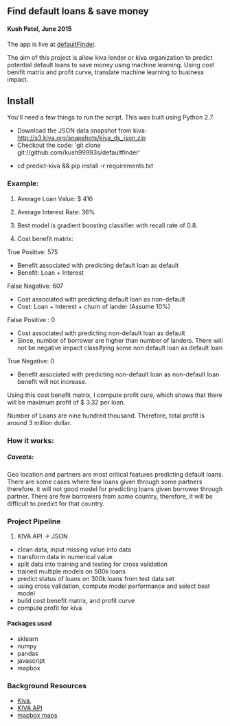 ## Find default loans & save money 

#### Kush Patel, June 2015

The app is live at [defaultFinder](http://www.defaultfinder.info).  

The aim of this project is allow kiva lender or kiva organization to predict potential default loans to save money using machine learning. Using cost benifit matrix and profit curve, translate machine learning to business impact.

## Install
You'll need a few things to run the script. This was built using Python 2.7 

- Download the JSON data snapshot from kiva: http://s3.kiva.org/snapshots/kiva_ds_json.zip
- Checkout the code: 'git clone git://github.com/kush99993s/defaultfinder' 
* cd predict-kiva && pip install -r requirements.txt

### Example:
1. Average Loan Value: $ 416
2. Average Interest Rate: 36%

3. Best model is gradient boosting classifier with recall rate of 0.8. 
4. Cost benefit matrix:

True Positive: 575 
- Benefit associated with predicting default loan as default
- Benefit: Loan + Interest 


False Negative: 607
- Cost associated with predicting default loan as non-default
- Cost: Loan + Interest + churn of lander (Assume 10%)

False Positive : 0
- Cost associated with predicting non-default loan as default
- Since, number of borrower are higher than number of landers. There will not be negative impact classifying some non default loan as default loan

True Negative: 0
- Benefit associated with predicting non-default loan as non-default loan
	benefit will not increase.

Using this cost benefit matrix, I compute profit cure, which shows that there will be maximum profit of $ 3.32 per loan.

Number of Loans are nine hundred thousand. Therefore, total profit is around 3 million dollar. 

### How it works:




##### Caveats:
Geo location and partners are most critical features predicting default loans. There are some cases where few loans given through some partners therefore, it will not good model for predicting loans given borrower through partner. There are few borrowers from some country, therefore, it will be difficult to predict for that country.


### Project Pipeline
1. KIVA API -> JSON
- clean data, input missing value into data
- transform data in numerical value
- split data into training and testing for cross validation
- trained multiple models on 500k loans
- predict status of loans on 300k loans from test data set
- using cross validation, compute model performance and select best model
- build cost benefit matrix, and profit curve
- compute profit for kiva 



#### Packages used
- sklearn
- numpy
- pandas
- javascript
- mapbox

### Background Resources
- [Kiva](https://kiva.org/), 
- [KIVA API](https://build.kiva.org/)
- [mapbox maps](http://leafletjs.com/)